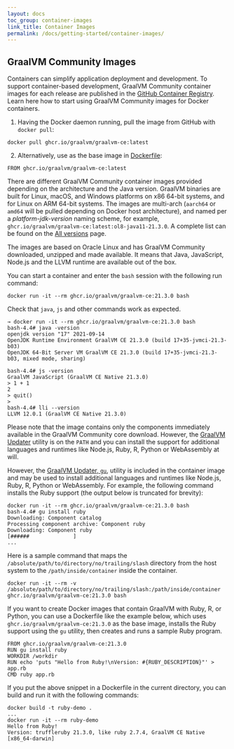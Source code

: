```yaml
---
layout: docs
toc_group: container-images
link_title: Container Images
permalink: /docs/getting-started/container-images/
---
```


## GraalVM Community Images

Containers can simplify application deployment and development.
To support container-based development, GraalVM Community container images for each release are published in the [GitHub Container Registry](https://github.com/orgs/graalvm/packages/container/package/graalvm-ce).
Learn here how to start using GraalVM Community images for Docker containers.

1. Having the Docker daemon running, pull the image from GitHub with `docker pull`:
```shell
docker pull ghcr.io/graalvm/graalvm-ce:latest
```
2. Alternatively, use as the base image in [Dockerfile](https://docs.docker.com/engine/reference/builder/):
```shell
FROM ghcr.io/graalvm/graalvm-ce:latest
```

There are different GraalVM Community container images provided depending on the architecture and the Java version.
GraalVM binaries are built for Linux, macOS, and Windows platforms on x86 64-bit systems, and for Linux on ARM 64-bit systems.
The images are multi-arch (`aarch64` or `amd64` will be pulled depending on Docker host architecture), and named per a _platform-jdk-version_ naming scheme, for example, `ghcr.io/graalvm/graalvm-ce:latest:ol8-java11-21.3.0`.
A complete list can be found on the [All versions](https://github.com/orgs/graalvm/packages/container/graalvm-ce/versions) page.

The images are based on Oracle Linux and has GraalVM Community downloaded, unzipped and made available.
It means that Java, JavaScript, Node.js and the LLVM runtime are available out of the box.

You can start a container and enter the `bash` session with the following run command:
```shell
docker run -it --rm ghcr.io/graalvm/graalvm-ce:21.3.0 bash
```
Check that `java`, `js` and other commands work as expected.
```shell
→ docker run -it --rm ghcr.io/graalvm/graalvm-ce:21.3.0 bash
bash-4.4# java -version
openjdk version "17" 2021-09-14
OpenJDK Runtime Environment GraalVM CE 21.3.0 (build 17+35-jvmci-21.3-b03)
OpenJDK 64-Bit Server VM GraalVM CE 21.3.0 (build 17+35-jvmci-21.3-b03, mixed mode, sharing)

bash-4.4# js -version
GraalVM JavaScript (GraalVM CE Native 21.3.0)
> 1 + 1
2
> quit()
>
bash-4.4# lli --version
LLVM 12.0.1 (GraalVM CE Native 21.3.0)
```

Please note that the image contains only the components immediately available in the GraalVM Community core download.
However, the [GraalVM Updater](/reference-manual/graalvm-updater/) utility is on the `PATH` and you can install the support for additional languages and runtimes like Node.js, Ruby, R, Python or WebAssembly at will.

However, the [GraalVM Updater, `gu`](/reference-manual/graalvm-updater/), utility is included in the container image and may be used to install additional languages and runtimes like Node.js, Ruby, R, Python or WebAssembly.
For example, the following command installs the Ruby support (the output below is truncated for brevity):

```shell
docker run -it --rm ghcr.io/graalvm/graalvm-ce:21.3.0 bash
bash-4.4# gu install ruby
Downloading: Component catalog
Processing component archive: Component ruby
Downloading: Component ruby
[######              ]
...
```

Here is a sample command that maps the `/absolute/path/to/directory/no/trailing/slash` directory from the host system to the `/path/inside/container` inside the container.

```shell
docker run -it --rm -v /absolute/path/to/directory/no/trailing/slash:/path/inside/container ghcr.io/graalvm/graalvm-ce:21.3.0 bash
```

If you want to create Docker images that contain GraalVM with Ruby, R, or Python, you can use a Dockerfile like the example below, which uses `ghcr.io/graalvm/graalvm-ce:21.3.0` as the base image, installs the Ruby support using the `gu` utility, then creates and runs a sample Ruby program.

```shell
FROM ghcr.io/graalvm/graalvm-ce:21.3.0
RUN gu install ruby
WORKDIR /workdir
RUN echo 'puts "Hello from Ruby!\nVersion: #{RUBY_DESCRIPTION}"' > app.rb
CMD ruby app.rb
```

If you put the above snippet in a Dockerfile in the current directory, you can build and run it with the following commands:

```shell
docker build -t ruby-demo .
...
docker run -it --rm ruby-demo
Hello from Ruby!
Version: truffleruby 21.3.0, like ruby 2.7.4, GraalVM CE Native [x86_64-darwin]
```
